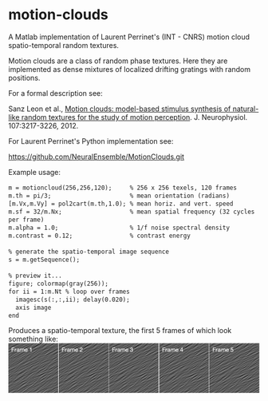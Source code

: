 # motion-clouds

A Matlab implementation of Laurent Perrinet's (INT - CNRS) motion cloud spatio-temporal random textures.

Motion clouds are a class of random phase textures. Here they are implemented as dense mixtures of localized drifting gratings with random positions.

For a formal description see:

  Sanz Leon et al., [Motion clouds: model-based stimulus synthesis of
  natural-like random textures for the study of motion perception](https://www.physiology.org/doi/pdf/10.1152/jn.00737.2011).
  J. Neurophysiol. 107:3217-3226, 2012.

For Laurent Perrinet's Python implementation see:

  https://github.com/NeuralEnsemble/MotionClouds.git

Example usage:
```
m = motioncloud(256,256,120);     % 256 x 256 texels, 120 frames
m.th = pi/3;                      % mean orientation (radians)
[m.Vx,m.Vy] = pol2cart(m.th,1.0); % mean horiz. and vert. speed
m.sf = 32/m.Nx;                   % mean spatial frequency (32 cycles per frame)
m.alpha = 1.0;                    % 1/f noise spectral density
m.contrast = 0.12;                % contrast energy

% generate the spatio-temporal image sequence
s = m.getSequence();

% preview it...
figure; colormap(gray(256));
for ii = 1:m.Nt % loop over frames
  imagesc(s(:,:,ii); delay(0.020);
  axis image
end
```

Produces a spatio-temporal texture, the first 5 frames of which look something like:
![example motion cloud](./images/example.png "Example Motion Cloud")
